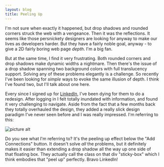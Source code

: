 ```yaml
---
layout: blog
title: Peeling Up
---
```

I'm not sure when exactly it happened, but drop shadows and rounded corners struck the web with a vengeance. Then it was the reflections. It seems like those persnickety designers are looking for anyway to make our lives as developers harder. But they have a fairly noble goal, anyway - to give a 2D fairly boring web page _depth_. I'm a big fan.

But at the same time, I find it very frustrating. Both rounded corners and drop shadows make dynamic widths a nightmare. Then there's the issue of a drop shadow spanning two background colors with full translucency support. Solving any of these problems elegantly is a challenge. So recently I've been looking for _simple_ ways to evoke the same illusion of depth. I think I've found two, but I'll talk about one here.

Every since I signed up for [LinkedIn](http://www.linkedin.com/), I've been dying for them to do a redesign. After logging in I felt totally inundated with information, and found it very challenging to navigate. Aside from the fact that a few months back they totally overhauled the design, they added a really slick design paradigm I've never seen before and I was really impressed. I'm referring to this:

![picture alt](/assets/posts/2008-04-15-peeling-up/screenshot.png "LinkedIn Peeling Up Screenshot")

Do you see what I'm referring to? It's the peeling up effect below the "Add Connections" button. It doesn't solve _all_ the problems, but it definitely makes it easier than extending a drop shadow all the way up one side of that floating box. They actually call the class on that div "sticky-box" which I think embodies that "peel up" perfectly. Bravo LinkedIn!
